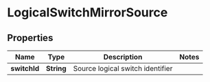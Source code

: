 # LogicalSwitchMirrorSource

## Properties
Name | Type | Description | Notes
------------ | ------------- | ------------- | -------------
**switchId** | **String** | Source logical switch identifier | 
